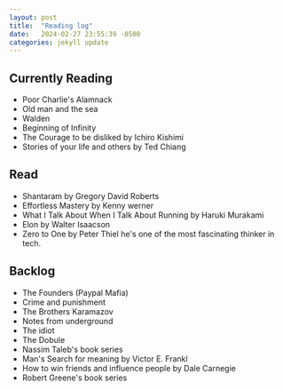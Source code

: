 ```yaml
---
layout: post
title:  "Reading log"
date:   2024-02-27 23:55:39 -0500
categories: jekyll update
---
```



## Currently Reading

* Poor Charlie's Alamnack
* Old man and the sea
* Walden
* Beginning of Infinity
* The Courage to be disliked by Ichiro Kishimi
* Stories of your life and others by Ted Chiang

## Read

* Shantaram by Gregory David Roberts
* Effortless Mastery by Kenny werner
* What I Talk About When I Talk About Running by Haruki Murakami
* Elon by Walter Isaacson
* Zero to One by Peter Thiel
    he's one of the most fascinating thinker in tech.



## Backlog

* The Founders (Paypal Mafia)
* Crime and punishment
* The Brothers Karamazov
* Notes from underground
* The idiot
* The Dobule
* Nassim Taleb's book series
* Man's Search for meaning by Victor E. Frankl
* How to win friends and influence people by Dale Carnegie
* Robert Greene's book series
